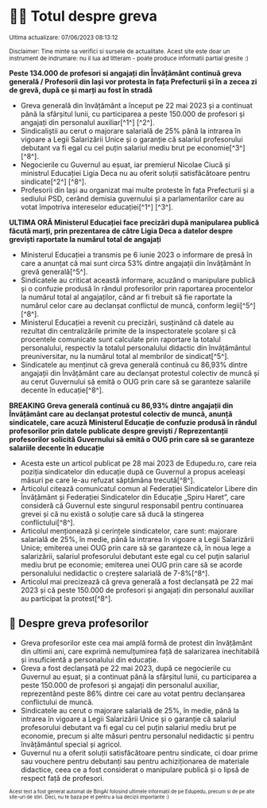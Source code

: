 # 👩‍🏫 Totul despre greva
<sub>Ultima actualizare: 07/06/2023 08:13:12</sub>

<sub>Disclaimer: Tine minte sa verifici si sursele de actualitate. Acest site este doar un instrument de indrumare: nu il lua ad litteram - poate produce informatii partial gresite :)</sub>

**Peste 134.000 de profesori si angajați din Învățământ continuă greva generală / Profesorii din Iași vor protesta în fața Prefecturii și în a zecea zi de grevă, după ce și marți au fost în stradă**

- Greva generală din învățământ a început pe 22 mai 2023 și a continuat până la sfârșitul lunii, cu participarea a peste 150.000 de profesori și angajați din personalul auxiliar[^1^] [^2^].
- Sindicaliștii au cerut o majorare salarială de 25% până la intrarea în vigoare a Legii Salarizării Unice și o garanție că salariul profesorului debutant va fi egal cu cel puțin salariul mediu brut pe economie[^3^] [^8^].
- Negocierile cu Guvernul au eșuat, iar premierul Nicolae Ciucă și ministrul Educației Ligia Deca nu au oferit soluții satisfăcătoare pentru sindicate[^2^] [^8^].
- Profesorii din Iași au organizat mai multe proteste în fața Prefecturii și a sediului PSD, cerând demisia guvernului și a parlamentarilor care au votat împotriva intereselor educației[^1^] [^3^].

**ULTIMA ORĂ Ministerul Educației face precizări după manipularea publică făcută marți, prin prezentarea de către Ligia Deca a datelor despre greviști raportate la numărul total de angajați**

- Ministerul Educației a transmis pe 6 iunie 2023 o informare de presă în care a anunțat că mai sunt circa 53% dintre angajații din învățământ în grevă generală[^5^].
- Sindicatele au criticat această informare, acuzând o manipulare publică și o confuzie produsă în rândul profesorilor prin raportarea procentelor la numărul total al angajaților, când ar fi trebuit să fie raportate la numărul celor care au declanșat conflictul de muncă, conform legii[^5^] [^8^].
- Ministerul Educației a revenit cu precizări, susținând că datele au rezultat din centralizările primite de la inspectoratele școlare și că procentele comunicate sunt calculate prin raportare la totalul personalului, respectiv la totalul personalului didactic din învățământul preuniversitar, nu la numărul total al membrilor de sindicat[^5^].
- Sindicatele au menținut că greva generală continuă cu 86,93% dintre angajații din Învățământ care au declanșat protestul colectiv de muncă și au cerut Guvernului să emită o OUG prin care să se garanteze salariile decente în educație[^8^].

**BREAKING Greva generală continuă cu 86,93% dintre angajații din Învățământ care au declanșat protestul colectiv de muncă, anunță sindicatele, care acuză Ministerul Educație de confuzie produsă în rândul profesorilor prin datele publicate despre greviști / Reprezentanții profesorilor solicită Guvernului să emită o OUG prin care să se garanteze salariile decente în educație**

- Acesta este un articol publicat pe 28 mai 2023 de Edupedu.ro, care reia poziția sindicatelor din educație după ce Guvernul a propus aceleași măsuri pe care le-au refuzat săptămâna trecută[^8^].
- Articolul citează comunicatul comun al Federației Sindicatelor Libere din Învățământ și Federației Sindicatelor din Educație „Spiru Haret”, care consideră că Guvernul este singurul responsabil pentru continuarea grevei și că nu există o soluție care să ducă la stingerea conflictului[^8^].
- Articolul menționează și cerințele sindicatelor, care sunt: majorare salarială de 25%, în medie, până la intrarea în vigoare a Legii Salarizării Unice; emiterea unei OUG prin care să se garanteze că, în noua lege a salarizării, salariul profesorului debutant este egal cu cel puţin salariul mediu brut pe economie; emiterea unei OUG prin care să se acorde personalului nedidactic o creștere salarială de 7-8%[^8^].
- Articolul mai precizează că greva generală a fost declanșată pe 22 mai 2023 și că peste 150.000 de profesori și angajați din personalul auxiliar au participat la protest[^8^].

## 🏫 Despre greva profesorilor

- Greva profesorilor este cea mai amplă formă de protest din învățământ din ultimii ani, care exprimă nemulțumirea față de salarizarea inechitabilă și insuficientă a personalului din educație.
- Greva a fost declanșată pe 22 mai 2023, după ce negocierile cu Guvernul au eșuat, și a continuat până la sfârșitul lunii, cu participarea a peste 150.000 de profesori și angajați din personalul auxiliar, reprezentând peste 86% dintre cei care au votat pentru declanșarea conflictului de muncă.
- Sindicatele au cerut o majorare salarială de 25%, în medie, până la intrarea în vigoare a Legii Salarizării Unice și o garanție că salariul profesorului debutant va fi egal cu cel puțin salariul mediu brut pe economie, precum și alte măsuri pentru personalul nedidactic și pentru învățământul special și agricol.
- Guvernul nu a oferit soluții satisfăcătoare pentru sindicate, ci doar prime sau vouchere pentru debutanți sau pentru achiziționarea de materiale didactice, ceea ce a fost considerat o manipulare publică și o lipsă de respect față de profesori.


<sub><sub>Acest text a fost generat automat de BingAI folosind ultimele informatii de pe Edupedu, precum si de pe alte site-uri de stiri. Deci, nu te baza pe el pentru a lua decizii importante :)</sub></sub>